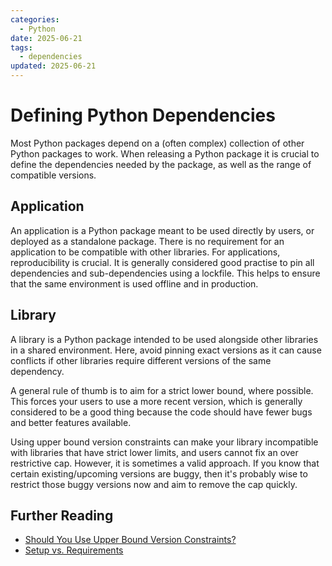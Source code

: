 ```yaml
---
categories:
  - Python
date: 2025-06-21 
tags:
  - dependencies
updated: 2025-06-21 
---
```


# Defining Python Dependencies

Most Python packages depend on a (often complex) collection of other Python packages to work. When releasing a Python package it is crucial to define the dependencies needed by the package, as well as the range of compatible versions.

## Application

An application is a Python package meant to be used directly by users, or deployed as a standalone package. There is no requirement for an application to be compatible with other libraries. For applications, reproducibility is crucial. It is generally considered good practise to pin all dependencies and sub-dependencies using a lockfile. This helps to ensure that the same environment is used offline and in production.

## Library

A library is a Python package intended to be used alongside other libraries in a shared environment. Here, avoid pinning exact versions as it can cause conflicts if other libraries require different versions of the same dependency. 

A general rule of thumb is to aim for a strict lower bound, where possible. This forces your users to use a more recent version, which is generally considered to be a good thing because the code should have fewer bugs and better features available.

Using upper bound version constraints can make your library incompatible with libraries that have strict lower limits, and users cannot fix an over restrictive cap. However, it is sometimes a valid approach. If you know that certain existing/upcoming versions are buggy, then it's probably wise to restrict those buggy versions now and aim to remove the cap quickly.

## Further Reading

- [Should You Use Upper Bound Version Constraints?](https://iscinumpy.dev/post/bound-version-constraints/)
- [Setup vs. Requirements](https://caremad.io/posts/2013/07/setup-vs-requirement/)